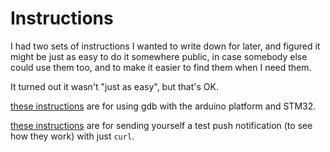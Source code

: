 # Instructions

I had two sets of instructions I wanted to write down for later, and figured it
might be just as easy to do it somewhere public, in case somebody else could use
them too, and to make it easier to find them when I need them.

It turned out it wasn't "just as easy", but that's OK.

[these instructions](./gdb-arduino-sketch) are for using gdb with the arduino
platform and STM32.

[these instructions](./push-notification) are for sending yourself a test push
notification (to see how they work) with just `curl`.
